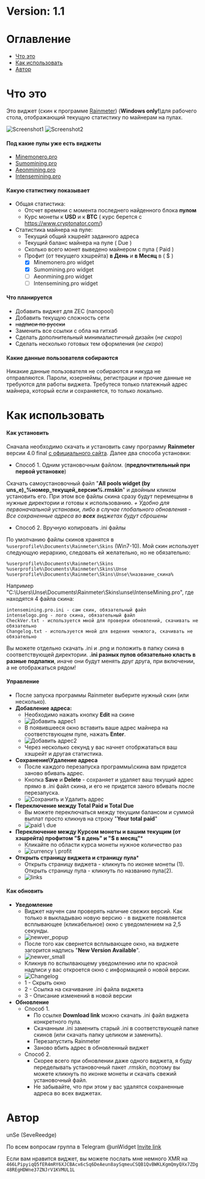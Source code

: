 # Version: 1.1
# Оглавление
- [Что это](#Что-это)
- [Как использовать](#Как-использовать)
- [Автор](#Автор)
# Что это
Это виджет (скин к программе [Rainmeter](https://www.rainmeter.net/)) (**Windows only!**)для рабочего стола, отображающий текущую статистику по майнерам на пулах.

![Screenshot1](https://raw.githubusercontent.com/Unse/unWidget-miner-stats/master/ScreenShots/bgsolid-0-bgblack.png)
![Screenshot2](https://raw.githubusercontent.com/Unse/unWidget-miner-stats/master/ScreenShots/bgsolid-100-bgwhite.png)

#### Под какие пулы уже есть виджеты

* [Minemonero.pro](https://minemonero.pro)
* [Sumomining.pro](https://Sumomining.pro)
* [Aeonmining.pro](https://Aeonmining.pro)
* [Intensemining.pro](https://Intensemining.pro)

#### Какую статистику показывает

- Общая статистика:
  - Отсчет времени с момента последнего найденного блока **пулом**
  - Курс монеты к **USD** и к **BTC** ( курс берется с https://www.cryptonator.com/)
- Статистика майнера на пуле:
  - Текущий общий хэшрейт заданного адреса
  - Текущий баланс майнера на пуле ( Due )
  - Сколько всего монет выведено майнером с пула ( Paid )
  - Профит (от текущего хэшрейта) **в День** и **в Месяц** в ( $ )
    - [x] Minemonero.pro widget
    - [x] Sumomining.pro widget
    - [ ] Aeonmining.pro widget
    - [ ] Intensemining.pro widget

#### Что планируется

- Добавить виджет для ZEC (nanopool)
- Добавить текущую сложность сети
- ~~надписи по русски~~
- Заменить все ссылки с обла на гитхаб
- Сделать дополнительный минималистичный дизайн (_не скоро_)
- Сделать несколько готовых тем оформления (_не скоро_)

#### Какие данные пользователя собираются

Никакие данные пользователя не собираются и никуда не отправляются. Пароли, юзернеймы, регистрации и прочие данные не требуются для работы виджета. Требутеся только платежный адрес майнера, который если и сохраняется, то только локально.

# Как использовать

#### Как установить
Сначала необходимо скачать и установить саму программу **Rainmeter** версии 4.0 final [с официального сайта](https://www.rainmeter.net/).
Далее два способа установки:
- Способ 1. Одним установочным файлом. (**предпочтительный при первой установке**)

Скачать самоустановочный файл "**All pools widget (by uns\_e)\_%номер_текущей_версии%.rmskin**" и двойным кликом установить его. При этом все файлы скина сразу будут перемещены в нужные директории и готовы к использованию.
_\+ Удобно для первоначальной установки, либо в случае глобального обновления_
_\- Все сохраненные адреса во **всех** виджетах будут сброшены_
- Способ 2. Вручную копировать .ini файлы

По умолчанию файлы скинов хранятся в `%userprofile%\Documents\Rainmeter\Skins` (Win7-10). Мой скин использует следующую иерархию, следовать ей желательно, но не обязательно:
```
%userprofile%\Documents\Rainmeter\Skins
%userprofile%\Documents\Rainmeter\Skins\Unse
%userprofile%\Documents\Rainmeter\Skins\Unse\%название_скина%
```
Например "C:\Users\Unse\Documents\Rainmeter\Skins\unse\IntenseMining.pro\", где находятся 4 файла скина:
```
intensemining.pro.ini - сам скин, обязательный файл
intenselogo.png - лого скина, обязательный файл
CheckVer.txt - используется мной для проверки обновлений, скачивать не обязательно
Changelog.txt - используется мной для ведения ченжлога, скачивать не обязательно
```
Вы можете отдельно скачать .ini и .png и положить в папку скина в соответствующей директории.
**.ini разных пулов обязательно класть в разные подпапки**, иначе они будут менять друг друга, при включении, а не отображаться рядом!

#### Управление
- После запуска программы Rainmeter выберите нужный скин (или несколько).
- **Добавление адреса:**
  - Необходимо нажать кнопку **Edit** на скине
  - ![Добавить адрес1](https://raw.githubusercontent.com/Unse/unWidget-miner-stats/master/ScreenShots/add_addr1.png)
  - В появившееся окно вставить ваше адрес майнера на соответствующем пуле, нажать **Enter**.
  - ![Добавить адрес2](https://raw.githubusercontent.com/Unse/unWidget-miner-stats/master/ScreenShots/add_addr2.png)
  - Через несколько секунд у вас начнет отобржататься ваш хэшрейт и другая статистика.
- **Сохранение\Удаление адреса**
  - После каждого перезапуска программы\скина вам придется заново вбивать адрес. 
  - Кнопка **Save** и **Delete** - сохраняет и удаляет ваш текущий адрес прямо в .ini файл скина, и его не придется заного вбивать после перезапуска.
  - ![Сохранить и Удалить адрес](https://raw.githubusercontent.com/Unse/unWidget-miner-stats/master/ScreenShots/save_del_addr.png)
- **Переключение между Total Paid и Total Due**
  - Вы можете переключаться между текущим балансом и суммой выплат просто кликнув на строку "**Your total paid**"
  - ![paid \ due](https://raw.githubusercontent.com/Unse/unWidget-miner-stats/master/ScreenShots/paid_due.png)
- **Переключение между Курсом монеты и вашим текущим (от хэшрейта) профитом "$ в день" и "$ в месяц"***
  - Кликайте по области курса монеты нужное количество раз
  - ![currency \ profit](https://raw.githubusercontent.com/Unse/unWidget-miner-stats/master/ScreenShots/currency_profit.png)
- **Открыть страницу виджета и страницу пула***
  - Открыть страницу виджета - кликнуть по иконке монеты (1). Открыть страницу пула - кликнуть по названию пула(2).
  - ![links](https://raw.githubusercontent.com/Unse/unWidget-miner-stats/master/ScreenShots/links.png)

#### Как обновить
- **Уведомление**
  - Виджет научен сам проверять наличие свежих версий. Как только я выкладываю новую версию - в виджете появляется всплывающее (кликабельное) окно с уведомлением на 2,5 секунды.
  - ![newver_popup](https://raw.githubusercontent.com/Unse/unWidget-miner-stats/master/ScreenShots/newver_popup.png)
  - После того как свернется всплывающее окно, на виджете загорится надпись "**New Version Available**".
  - ![newver_small](https://raw.githubusercontent.com/Unse/unWidget-miner-stats/master/ScreenShots/newver_small.png)
  - Кликнув по вспылвающему уведомлению или по красной надписи у вас откроется окно с информацией о новой версии.
  - ![Changelog](https://raw.githubusercontent.com/Unse/unWidget-miner-stats/master/ScreenShots/changelog.png)
  - 1 - Скрыть окно
  - 2 - Ссылка на скачивание .ini файла виджета
  - 3 - Описание изменений в новой версии
- **Обновление**
  - Способ 1.
    - По ссылке **Download link** можно скачать .ini файл виджета конкретного пула.
    - Скачанным .ini заменить старый .ini в соответствующей папке скинов (или скачать папку целиком и заменить).
    - Перезапустить Rainmeter
    - Заново вбить адрес в обновленный виджет
  - Способ 2.
    - Скорее всего при обновлении даже одного виджета, я буду переделывать установочный пакет .rmskin, поэтому вы можете кликнуть по иконке монеты и скачать свежий установочный файл.
    - Не забывайте, что при этом у вас удалятся сохраненные адреса во всех виджетах.
# Автор
unSe (SeveReedge)

По всем вопросам группа в Telegram @unWidget [Invite link](https://t.me/unWidget)

Если вам нравится виджет, вы можете послать мне немного XMR на `466LPipyiqQ5fER4mRY6XJCBAcx6cSq6DeAeun8aySqmeuCSQB1QvBWKLKgmQmyQXx7ZDg48REgHDWne37ZNJrV1KVMUL1L`
